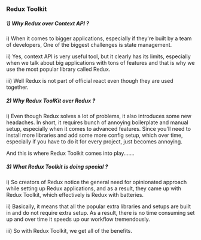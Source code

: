 ### Redux Toolkit

##### 1) Why Redux over Context API ?
i) When it comes to bigger applications, especially if they're built by a team of developers, One of the biggest challenges is state management.

ii) Yes, context API is very useful tool, but it clearly has its limits, especially when we talk about big applications with tons of features and that is why we use the most popular library called Redux.

iii) Well Redux is not part of official react even though they are used together.


##### 2) Why Redux ToolKit over Redux ?

i) Even though Redux solves a lot of problems, it also introduces some new headaches. In short, it requires bunch of annoying boilerplate and manual setup, especially when it comes to advanced features. Since you'll need to install more libraries and add some more config setup, which over time, especially if you have to do it for every project, just becomes annoying.

And this is where Redux Toolkit comes into play.......

##### 3) What Redux Toolkit is doing special ?

i) So creators of Redux notice the general need for opinionated approach while setting up Redux applications, and as a result, they came up with Redux Toolkit, which effectively is Redux with batteries.

ii) Basically, it means that all the popular extra libraries and setups are built in and do not require extra setup. As a result, there is no time consuming set up and over time it speeds up our workflow tremendously.

iii) So with Redux Toolkit, we get all of the benefits. 

